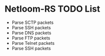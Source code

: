 # Netloom-RS TODO List

* Parse SCTP packets
* Parse SSH packets
* Parse DNS packets
* Parse FTP packets
* Parse Telnet packets
* Parse SSH packets

